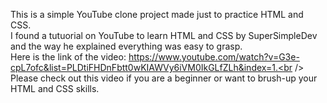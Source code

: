 This is a simple YouTube clone project made just to practice HTML and CSS.<br />
I found a tutuorial on YouTube to learn HTML and CSS by SuperSimpleDev and the way he explained everything was easy to grasp.<br />
Here is the link of the video: https://www.youtube.com/watch?v=G3e-cpL7ofc&list=PLDtiFHDnFbtt0wKIAWVy6iVM0IkGLfZLh&index=1.<br />
Please check out this video if you are a beginner or want to brush-up your HTML and CSS skills.

